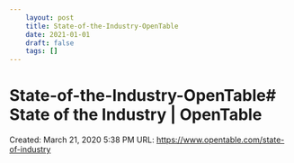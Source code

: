 ```yaml
---
 	layout: post
 	title: State-of-the-Industry-OpenTable
 	date: 2021-01-01
 	draft: false
 	tags: []
---
```


# State-of-the-Industry-OpenTable# State of the Industry | OpenTable
Created: March 21, 2020 5:38 PM
URL: https://www.opentable.com/state-of-industry
